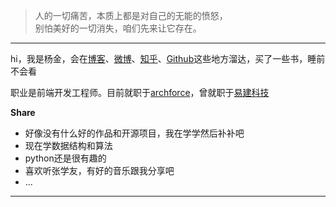 
> 人的一切痛苦，本质上都是对自己的无能的愤怒，  
> 别怕美好的一切消失，咱们先来让它存在。


--------------------------------
hi，我是杨金，会在[博客](https://yangseas.github.io)、[微博](https://weibo.com/YJTTII)、[知乎](https://www.zhihu.com/people/niexia/activities)、[Github](http://github.com/yangseas)这些地方溜达，买了一些书，睡前不会看

职业是前端开发工程师。目前就职于[archforce](http://www.archforce.cn/)，曾就职于[易建科技](http://www.eking-tech.com/)

**Share**
- 好像没有什么好的作品和开源项目，我在学学然后补补吧
- 现在学数据结构和算法
- python还是很有趣的
- 喜欢听张学友，有好的音乐跟我分享吧
- ...


---------------------------------